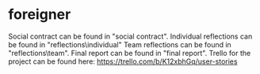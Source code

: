 # foreigner
Social contract can be found in "social contract".
Individual reflections can be found in "reflections\individual"
Team reflections can be found in "reflections\team".
Final report can be found in "final report".
Trello for the project can be found here: https://trello.com/b/K12xbhGq/user-stories
